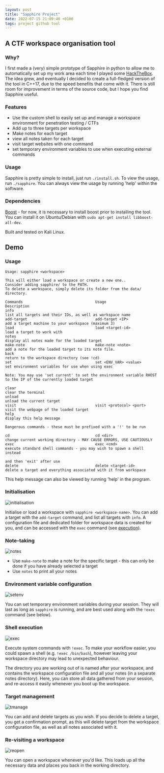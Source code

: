 ```yaml
---                                                                                                                                                                         
layout: post                                                                                                                                                                
title: "Sapphire Project"                                                                                                                                                 
date: 2022-07-15 21:09:40 +0100                                                                                                                                           
tags: project github tool                                                                                                                                              
---   
```

## A CTF workspace organisation tool  

### Why?
I first made a (very) simple prototype of Sapphire in python to allow me to automatically set up my work area each time I played some [HackTheBox](https://hackthebox.com).  
The idea grew, and eventually I decided to create a full-fledged version of the tool in C++17, due to the speed benefits that come with it. There is still room for improvement in terms of the source code, but I hope you find Sapphire useful.  

### Features
- Use the custom shell to easily set up and manage a workspace environment for penetration testing / CTFs 
- Add up to three targets per workspace
- Make notes for each target
- view all notes taken for each target 
- visit target websites with one command
- set temporary environment variables to use when executing external commands

### Usage
Sapphire is pretty simple to install, just run `./install.sh`. To view the usage, run `./sapphire`. You can always view the usage by running 'help' within the software.

### Dependencies
[Boost](https://www.boost.org/) - for now, it is necessary to install boost prior to installing the tool. You can install it on Ubuntu/Debian with `sudo apt-get install libboost-all-dev`.  


Built and tested on Kali Linux.  

## Demo
### Usage
```
Usage: sapphire <workspace>

This will either load a workspace or create a new one..
Consider adding sapphire/ to the PATH.
To delete a workspace, simply delete its folder from the data/ directory.

Commands                                 Usage                                    Description                             
info                                                                              list all targets and their IDs, as well as workspace name
add-target                               add-target <IP>                          add a target machine to your workspace (maximum 3)
load                                     load <target-id>                         load a target to work with              
notes                                                                             display all notes made for the loaded target
make-note                                make-note <note>                         add a note for the loaded target to its note file.
back                                                                              return to the workspace directory (see !cd)
set                                      set <ENV_VAR> <value>                    set environment variables for use when using exec

Note: You may use 'set current' to set the environment variable RHOST to the IP of the currently loaded target

clear                                                                             clear the terminal                      
unload                                                                            unload the current target               
visit                                    visit <protocol> <port>                  visit the webpage of the loaded target  
help                                                                              display this help message               

Dangerous commands - these must be prefixed with a '!' to be run

cd                                       cd <dir>                                 change current working directory - MAY CAUSE ERRORS, USE CAUTIOUSLY
exec                                     exec <cmd>                               execute standard shell commands - you may wish to spawn a shell instead
                                                                                  and then 'exit' after use               
delete                                   delete <target-id>                       delete a target and everything associated with it from workspace
```

This help message can also be viewed by running 'help' in the program.

### Initialisation
![initialisation](/assets/sapphire-project/init.png)

Initialise or load a workspace with `sapphire <workspace-name>`. You can add a target with the `add-target` command, and list all targets with `info`. A configuration file and dedicated folder for workspace data is created for you, and can be accessed with the `exec` command (see [execution](#shell-execution)). 

### Note-taking
![notes](/assets/sapphire-project/note.png)

- Use `make-note` to make a note for the specific target - this can only be done if you have already selected a target
- Use `notes` to print all your notes

### Environment variable configuration
![setenv](/assets/sapphire-project/setenv.png)

You can set temporary environment variables during your session. They will last as long as `sapphire` is running, and are best used along with the `!exec` command (see below).

### Shell execution
![exec](/assets/sapphire-project/exec.png)

Execute system commands with `!exec`. To make your workflow easier, you could spawn a shell (e.g. `!exec /bin/bash`), however leaving your workspace directory may lead to unexpected behaviour.  

The directory you are working out of is named after your workspace, and contains the workspace configuration file and all your notes (in a separate notes directory). Here, you can store all data gathered from your session, and re-access it easily whenever you boot up the workspace.

### Target management
![tmanage](/assets/sapphire-project/delete.png)

You can add and delete targets as you wish. If you decide to delete a target, you get a confirmation prompt, as this will delete target from the workspace configuration file, as well as all notes associated with it.

### Re-visiting a workspace
![reopen](/assets/sapphire-project/reopen.png)

You can open a workspace whenever you'd like. This loads up all the necessary data and places you back in the working directory.


                                                                                                                    
